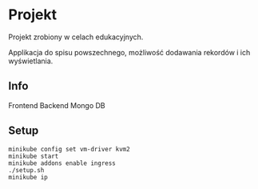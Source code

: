 # Projekt

Projekt zrobiony w celach edukacyjnych.

Applikacja do spisu powszechnego, możliwość dodawania rekordów i ich wyświetlania.

## Info

Frontend
Backend
Mongo
DB

## Setup

```
minikube config set vm-driver kvm2
minikube start
minikube addons enable ingress
./setup.sh
minikube ip
```
